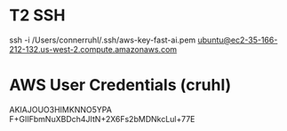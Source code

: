 # T2 SSH
ssh -i /Users/connerruhl/.ssh/aws-key-fast-ai.pem ubuntu@ec2-35-166-212-132.us-west-2.compute.amazonaws.com

# AWS User Credentials (cruhl)
AKIAJOUO3HIMKNNO5YPA
F+GIIFbmNuXBDch4JItN+2X6Fs2bMDNkcLul+77E

